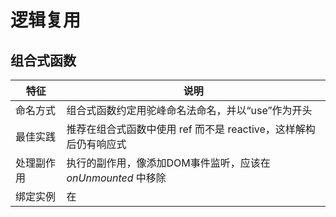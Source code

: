# 逻辑复用

## 组合式函数

| 特征          | 说明                                                         |
| ------------- | ------------------------------------------------------------ |
| 命名方式      | 组合式函数约定用驼峰命名法命名，并以“use”作为开头            |
| 最佳实践      | 推荐在组合式函数中使用 ref 而不是 reactive，这样解构后仍有响应式 |
| 处理副作用    | 执行的副作用，像添加DOM事件监听，应该在 *onUnmounted* 中移除 |
| 绑定实例      | 在 *<script setup>* 中，组合式函数应被<span style="color: #ff0000">同步地</span>调用，以绑定到组件实例上 |
| 绑定实例      | 将生命周期钩子注册到该组件实例上                             |
| 绑定实例      | 将计算属性和监听器注册到该组件实例上，以便在组件卸载时停止监听，避免内存泄漏 |
| vs Mixin      | 更清晰的数据来源，避免命名冲突，避免隐形的跨 mixin 交流      |
| vs Mixin      | 不再推荐在 Vue 3 中继续使用 mixin。保留只是为了旧项目迁移    |
| vs 无渲染组件 | 无渲染组件即通过作用域插槽传递数据，将大部分布局留给父组件控制的组件 |
| vs 无渲染组件 | 推荐在纯逻辑复用时使用组合式函数，在需要同时复用逻辑和视图布局时使用无渲染组件 |



### 鼠标跟踪器示例

*定义*

```javascript
// mouse.js
import { ref, onMounted, onUnmounted } from 'vue'

// 按照惯例，组合式函数名以“use”开头
export function useMouse() {
  // 被组合式函数封装和管理的状态
  const x = ref(0)
  const y = ref(0)

  // 组合式函数可以随时更改其状态。
  function update(event) {
    x.value = event.pageX
    y.value = event.pageY
  }

  // 一个组合式函数也可以挂靠在所属组件的生命周期上
  // 来启动和卸载副作用
  onMounted(() => window.addEventListener('mousemove', update))
  onUnmounted(() => window.removeEventListener('mousemove', update))

  // 通过返回值暴露所管理的状态
  return { x, y }
}
```

*使用*

```vue
<script setup>
import { useMouse } from './mouse.js'

const { x, y } = useMouse()
</script>

<template>Mouse position is at: {{ x }}, {{ y }}</template>
```



## 自定义指令

| 特征     | 说明                                                         |
| -------- | ------------------------------------------------------------ |
| 使用场景 | 自定义指令主要是为了重用涉及普通元素的底层 DOM 访问的逻辑    |
| 特征     | 使用到多根节点组件，会抛出错误，且无法通过 `$attrs` 指定生效元素 |



### 使用手册

| 参数       | 类型       | 说明                                                         | 可选 |
| ---------- | ---------- | ------------------------------------------------------------ | ---- |
| name       | str        | 填写 definition 时，定义实例；忽略 definition 时，返回指令定义 | 必填 |
| definition | func / obj | 类型为 func 时，为函数指令（在 mounted 和 updated 调用）     | 可选 |

```javascript
import { createApp } from 'vue'
const app = createApp({})

// 注册
app.directive('my-directive', {
  // 指令具有一组生命周期钩子：
  // 在绑定元素的 attribute 或事件监听器被应用之前调用
  created() {},
  // 在绑定元素的父组件挂载之前调用
  beforeMount() {},
  // 在绑定元素的父组件挂载之后调用
  mounted() {},
  // 在包含组件的 VNode 更新之前调用
  beforeUpdate() {},
  // 在包含组件的 VNode 及其子组件的 VNode 更新之后调用
  updated() {},
  // 在绑定元素的父组件卸载之前调用
  beforeUnmount() {},
  // 在绑定元素的父组件卸载之后调用
  unmounted() {}
})

// 注册 (函数指令)
app.directive('my-directive', () => {
  // 这将被作为 `mounted` 和 `updated` 调用
})

// getter, 如果已注册，则返回指令定义
const myDirective = app.directive('my-directive')
```

#### 指令钩子参数

| 参数     | 说明                                                | 注意 |
| -------- | --------------------------------------------------- | ---- |
| el       | 绑定的元素，用于直接操作 DOM                        |      |
| binding  | 包含组件实例、传值、参数、修饰符等信息              | 只读 |
| vnode    | 虚拟节点，对应el                                    | 只读 |
| prevNode | 上一个虚拟节点，仅出现在 `beforeUpdate` / `updated` | 只读 |

#### binding参数解析

| 参数      | 说明                                              | 示例                                                   |
| --------- | ------------------------------------------------- | ------------------------------------------------------ |
| instance  | 使用指令的组件实例                                |                                                        |
| value     | 传递给指令的值                                    | `v-my-directive="1 + 1"` 对应 2                        |
| oldValue  | 先前的值，仅在 `beforeUpdate` 和 `updated` 中可用 | 只读                                                   |
| arg       | 传递给指令的参数                                  | `v-my-directive:foo` 对应 foo                          |
| modifiers | 包含修饰符的对象                                  | `v-my-directive.foo.bar` 对应 `{foo: true，bar: true}` |
| dir       | 在注册指令时作为参数传递                          |                                                        |



#### 传入多个值

如果指令需要多个值，可以传入对象

```vue
<div v-demo="{ color: 'white', text: 'hello!' }"></div>
```

```javascript
app.directive('demo', (el, binding) => {
  console.log(binding.value.color) // => "white"
  console.log(binding.value.text) // => "hello!"
})
```



#### 在元素/组件使用

当在组件中使用时，自定义指令总是会被应用在组件的根节点上。



### 例子-自动聚焦

```javascript
const app = Vue.createApp({})

// `v-focus`：当被绑定的元素挂载到 DOM 中时，聚焦元素
app.directive('focus', {
  mounted(el) {
    el.focus()
  }
})
```

```vue
<input v-focus />
```



### 例子-固定布局

> 控制通过固定布局将元素固定在页面上，可以传入参数和值来控制其固定的位置。

**定义**

```javascript
app.directive('pin', {
  mounted(el, binding) {
    el.style.position = 'fixed'
    // binding.arg 是我们传递给指令的参数
    const s = binding.arg || 'top'
    el.style[s] = binding.value + 'px'
  }
})
```

**使用**

```vue
<!-- 模板 -->
<p v-pin:right="200">I am pinned onto the page at 200px to the left.</p>
```

或使用[动态参数](https://v3.cn.vuejs.org/guide/template-syntax.html#动态参数)

```vue
<!-- 模板 -->
<p v-pin:[direction]="200">I am pinned onto the page at 200px to the left.</p>

<script setup lang="ts">
  const direction = "right";
</script>
```



### 例子-固定布局-增强

传给指令的值可以是动态的，以实现更好的交互

**定义**

```javascript
app.directive('pin', {
  mounted(el, binding) {
    el.style.position = 'fixed'
    const s = binding.arg || 'top'
    el.style[s] = binding.value + 'px'
  },
  updated(el, binding) {
    const s = binding.arg || 'top'
    el.style[s] = binding.value + 'px'
  }
})
```

:whale: 这里完全可以写成函数指令的形式

**使用**

```vue
<!-- 模板 -->
<p v-pin:[direction]="pinPadding">I am pinned onto the page at 200px to the left.</p>
<input type="range" min="0" max="500" v-model="pinPadding" />

<script setup lang="ts">
import { ref, onBeforeMount } from "vue";

const direction = "right";
const pinPadding = ref(100);

</script>
```



### 例子-复制到剪切板

这里给元素添加一个属性，用于记录最新的需要粘贴的值

```javascript
app.directive('copy', {
  mounted(el, { value }) {
    el.$value = value;
    el.handler = () => {
      if (!el.$value) {
        console.log('复制内容为空');
        return;
      }
      const aux = document.createElement('input');
      aux.setAttribute('value', el.$value);
      document.body.appendChild(aux);
      aux.select();
      document.execCommand('copy');
      document.body.removeChild(aux);
      console.log('复制成功');
    };
    el.addEventListener('click', el.handler);
  },
  updated(el, { value }) {
    el.$value = value;
  },
  unmounted(el) {
    el.removeEventListener('click', el.handler);
  },
})
```

```vue
<p v-copy="text">{{ text }}</p>
```

这里的打印可以替换为 UI 组件的弹出框，效果更好。



### 对比vue2

钩子的命名和定义不一样了

```javascript
App.directive('copy', {
  bind(el, { value }) {
    el.$value = value;
    el.handler = () => {
      if (!el.$value) {
        message.error('复制内容为空');
        return;
      }
      const aux = document.createElement('input');
      aux.setAttribute('value', el.$value);
      document.body.appendChild(aux);
      aux.select();
      document.execCommand('copy');
      document.body.removeChild(aux);
      message.success('复制成功');
    };
    el.addEventListener('click', el.handler);
  },
  update(el, { value }) {
    el.$value = value;
  },
  componentUpdated(el, { value }) {
    el.$value = value;
  },
  unbind(el) {
    el.removeEventListener('click', el.handler);
  },
})
```



### 封装思路

```elm
- directives
  + copy     // 各指令入口
    index.js
  + index.js // 出口
```

<span style="backGround: #efe0b9">directives/index.js</span>

```javascript
import copy from './copy';

const directives = {
  copy, // 同时命名
};

export default {
  install(app) {
    Object.keys(directives).forEach((key) => {
      app.directive(key, directives[key]);
    });
  },
};
```

<span style="backGround: #efe0b9">directives/copy/index.js</span>

```javascript
/* 对应 app.directive 的第二个参数 */
const Copy = {/* code */};

export default Copy;
```

<span style="backGround: #efe0b9">main.ts</span>

```javascript
import directives from './directives';

app.use(directives);
```



## 插件

> 可用于们向Vue全局添加一些功能。

**编写方式**

- <span style="color: #f7534f;font-weight:600">对象类型</span> 必须包含一个名为 <span style="color: #ff0000">install</span> 的方法，该方法会在安装插件时执行
- <span style="color: #f7534f;font-weight:600">函数类型</span> 在安装插件时自动执行函数



### 常见场景

| 依赖                        | 操作                   |
| --------------------------- | ---------------------- |
| app.component()             | 注册全局组件           |
| app.directive()             | 注册全局插件           |
| app.provide()               | 进行全局注入           |
| app.config.globalProperties | 添加全局属性，全局方法 |

### 编写函数类型

<span style="backGround: #efe0b9">plugins/plugins_function.js</span>

```javascript
export default function(app) {
  console.log(app);
}
```

:whale: 由于可以拿到传入的实例，能够进行全局添加属性，指令等

### 编写对象类型

<span style="backGround: #efe0b9">plugins/plugins_object.js</span>

```javascript
export default {
  install(app) {
    app.config.globalProperties.$name = "coderwhy"
  }
}
```

:whale: 定义全局变量时通常使用 `$` 作为前缀，以区分局部变量。

### 安装插件

<span style="backGround: #efe0b9">main.js</span>

```javascript
import { createApp } from 'vue'
import App from './03_自定义指令/App.vue'
import pluginObject from './plugins/plugins_object'
import pluginFunction from './plugins/plugins_function'

const app = createApp(App);

app.use(pluginObject);   // 安装
app.use(pluginFunction); // 安装

app.mount('#app');
```

**选项/setup中获取全局变量**

```javascript
import { getCurrentInstance } from "vue";

setup() {
  const instance = getCurrentInstance();
  console.log(instance.appContext.config.globalProperties.$name);
},
mounted() {
  console.log(this.$name);
},
```

### 获取配置项

```javascript
const demo = (a, b) => {
  console.log('获取到实例', a)
  console.log('获取到配置项', b)
}

const app = createApp(App);

app.use(demo, {
  hey: 'girl!'
})
```

本身会将在 app.use 中接收的第二个参数传递为安装方法的第二参。



# 内置组件

## KeepAlive

| 示例       | 说明                                                         |
| ---------- | ------------------------------------------------------------ |
| 可定制缓存 | 默认会缓存内部的所有组件实例，可通过 `include` 和 `exclude` 定制缓存组件 |
| 匹配方式   | 可以接收字符串、正则表达式，或数组；会根据组件的 [`name`](https://cn.vuejs.org/api/options-misc.html#name) 选项进行匹配 |
| name 选项  | 在 3.2.34 或以上的版本中，使用 `<script setup>` 的单文件组件， |
| name 选项  | 会自动根据文件名生成对应的 `name` 选项，无需再手动声明。     |
| 额外钩子   | 组件将被添加 onActivated 和 onDeactivated 两个钩子           |
| 额外钩子   | 这两个钩子适用于缓存的根组件，以及缓存树中的后代组件         |
| 更多配置   | 通过 max 可以配置缓存的最大组件实例数                        |

### 使用实例

基本使用

```vue
<!-- 非活跃的组件将会被销毁 -->
<component :is="activeComponent" />
```

默认情况下，组件实例在被替换掉后会被销毁

```vue
<!-- 非活跃的组件将会被缓存 -->
<KeepAlive>
  <component :is="activeComponent" />
</KeepAlive>
```



## Teleport

| 特性          | 说明                                                         |
| ------------- | ------------------------------------------------------------ |
| 使用场景      | 子组件添加到文档的指定位置，方便控制布局。仍能与父组件正常通信 |
| 禁用 Teleport | 不同终端需要使用不同布局效果时，可以添加 disabled 属性动态禁用 Teleport |

<span style="backGround: #efe0b9">index.html</span>

```html
<body>
  <div id="app"></div>
  <div id="demo"></div>
</body>
```

<span style="backGround: #efe0b9">Demo.vue</span>

```html
<template>
  <div>
  	<teleport to="body">
      <span>添加到body标签下</span>
    </teleport>
  
    <teleport to="#demo">
      <h2>内容1</h2>
      <hello-world></hello-world>
    </teleport>

    <teleport to="#demo">
      <span>内容2</span>
    </teleport>
  </div>
</template>
```

:whale: 可以将多个 `<Teleport>` 组件的内容挂载在同一个目标元素上。



## 动画

/



# 进阶主题

## 组合式API常见问答

| 特性             | 说明                                                         |
| ---------------- | ------------------------------------------------------------ |
| 非函数式编程     | 组合式 API 是以 Vue 中数据可变的、细粒度的响应性系统为基础的， |
| 非函数式编程     | 而函数式编程通常强调数据不可变                               |
| 更好的逻辑复用   | 解决 mixins 的缺陷                                           |
| 更灵活的代码组织 | 比起选项式API，可以将同一逻辑相关的代码归为一组              |
| 更好的类型推导   | 对于 TypeScript  的支持更加友好                              |
| 更小的包体积     | 比起选项式 API，对代码压缩也更友好                           |
| 选项式 API       | 对于中小型项目来说选项式 API 仍然是一个不错的选择            |
| 完全覆盖         | 组合式 API 能够覆盖所有状态逻辑方面的需求，如果使用 `<script setup>`， |
| 完全覆盖         | 那么 `inheritAttrs` 应该是唯一一个需要用额外的 `<script>` 块书写的选项 |






